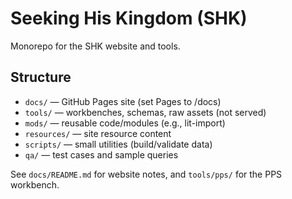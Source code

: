 # Seeking His Kingdom (SHK)
Monorepo for the SHK website and tools.

## Structure
- `docs/` — GitHub Pages site (set Pages to /docs)
- `tools/` — workbenches, schemas, raw assets (not served)
- `mods/` — reusable code/modules (e.g., lit-import)
- `resources/` — site resource content
- `scripts/` — small utilities (build/validate data)
- `qa/` — test cases and sample queries

See `docs/README.md` for website notes, and `tools/pps/` for the PPS workbench.
